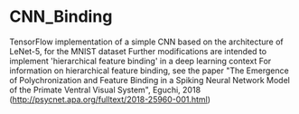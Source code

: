 # CNN_Binding

TensorFlow implementation of a simple CNN based on the architecture of LeNet-5, for the MNIST dataset
Further modifications are intended to implement 'hierarchical feature binding' in a deep learning context
For information on hierarchical feature binding, see the paper "The Emergence of Polychronization and Feature Binding in a Spiking Neural Network Model of the Primate Ventral Visual System", Eguchi, 2018 (http://psycnet.apa.org/fulltext/2018-25960-001.html)
